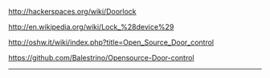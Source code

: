 http://hackerspaces.org/wiki/Doorlock

http://en.wikipedia.org/wiki/Lock_%28device%29



http://oshw.it/wiki/index.php?title=Open_Source_Door_control

https://github.com/Balestrino/Opensource-Door-control
***************




